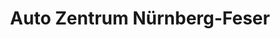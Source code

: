---
title: "Auto Zentrum Nürnberg-Feser"
url: /nuernberg/auto-zentrum-nuernberg-feser/
shop: Autohaus
---